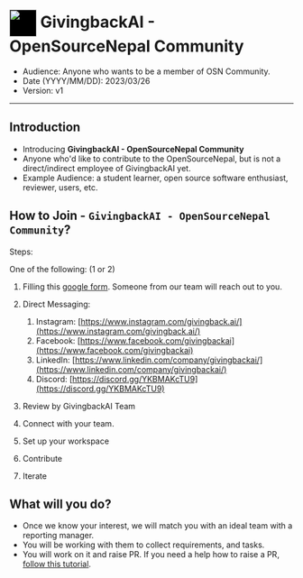 # <a href="https://www.givingback.ai" target="_blank"><img src="https://givingback.ai/assets/gblogo.72c0863b.svg"  align="center" height="48" width="48" style="background-color: black;"></a>  GivingbackAI - OpenSourceNepal Community


- Audience: Anyone who wants to be a member of OSN Community.
- Date (YYYY/MM/DD): 2023/03/26
- Version: v1
---

## Introduction

- Introducing **GivingbackAI - OpenSourceNepal Community**
- Anyone who'd like to contribute to the OpenSourceNepal, but is not a direct/indirect employee of GivingbackAI yet.
- Example Audience: a student learner, open source software enthusiast, reviewer, users, etc.

## How to Join - `GivingbackAI - OpenSourceNepal Community`?

Steps:

One of the following: (1 or 2)
1. Filling this [google form](https://forms.gle/f3u9Q9V4rdbSJ9Xa6). Someone from our team will reach out to you.
2. Direct Messaging:
   1. Instagram: [https://www.instagram.com/givingback.ai/](https://www.instagram.com/givingback.ai/)
   2. Facebook: [https://www.facebook.com/givingbackai](https://www.facebook.com/givingbackai)
   3. LinkedIn: [https://www.linkedin.com/company/givingbackai/](https://www.linkedin.com/company/givingbackai/)
   4. Discord: [https://discord.gg/YKBMAKcTU9](https://discord.gg/YKBMAKcTU9)

3. Review by GivingbackAI Team
4. Connect with your team.
5. Set up your workspace
6. Contribute
7. Iterate

## What will you do?
- Once we know your interest, we will match you with an ideal team with a reporting manager.
- You will  be working with them to collect requirements, and tasks.
- You will work on it and raise PR. If you need a help how to raise a PR, [follow this tutorial](https://youtu.be/e6d5OjQAc5U).

